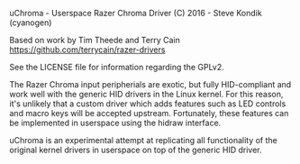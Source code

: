 uChroma - Userspace Razer Chroma Driver
  (C) 2016 - Steve Kondik (cyanogen)

Based on work by Tim Theede and Terry Cain
https://github.com/terrycain/razer-drivers

See the LICENSE file for information regarding the GPLv2.

The Razer Chroma input peripherials are exotic, but fully HID-compliant
and work well with the generic HID drivers in the Linux kernel. For
this reason, it's unlikely that a custom driver which adds features such
as LED controls and macro keys will be accepted upstream.  Fortunately,
these features can be implemented in userspace using the hidraw interface.

uChroma is an experimental attempt at replicating all functionality of
the original kernel drivers in userspace on top of the generic HID driver.

